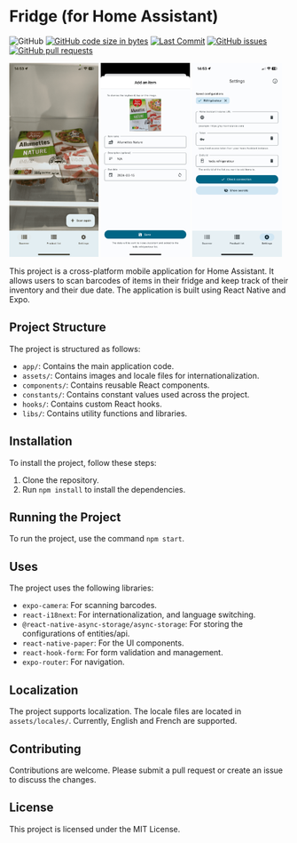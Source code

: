 # Fridge (for Home Assistant)

![GitHub](https://img.shields.io/github/license/floriaaan/hass-fridge)
[![GitHub code size in bytes](https://img.shields.io/github/languages/code-size/floriaaan/hass-fridge)](https://github.com/floriaaan/hass-fridge)
[![Last Commit](https://img.shields.io/github/last-commit/floriaaan/hass-fridge)](https://github.com/floriaaan/hass-fridge/commits/main)
[![GitHub issues](https://img.shields.io/github/issues/floriaaan/hass-fridge)](https://github.com/floriaaan/hass-fridge/issues)
[![GitHub pull requests](https://img.shields.io/github/issues-pr/floriaaan/hass-fridge)](https://github.com/floriaaan/hass-fridge/pulls)


<p float="left">
  <img  src="./doc/img/scanner.png"  width="32%" />
  <img src="./doc/img/add_item.png" width="32%" /> 
  <img src="./doc/img/settings.png" width="32%" />
</p>

This project is a cross-platform mobile application for Home Assistant. It allows users to scan barcodes of items in their fridge and keep track of their inventory and their due date. The application is built using React Native and Expo.

## Project Structure

The project is structured as follows:

- `app/`: Contains the main application code.
- `assets/`: Contains images and locale files for internationalization.
- `components/`: Contains reusable React components.
- `constants/`: Contains constant values used across the project.
- `hooks/`: Contains custom React hooks.
- `libs/`: Contains utility functions and libraries.

## Installation

To install the project, follow these steps:

1. Clone the repository.
2. Run `npm install` to install the dependencies.

## Running the Project

To run the project, use the command `npm start`.

## Uses

The project uses the following libraries:

- `expo-camera`: For scanning barcodes.
- `react-i18next`: For internationalization, and language switching.
- `@react-native-async-storage/async-storage`: For storing the configurations of entities/api.
- `react-native-paper`: For the UI components.
- `react-hook-form`: For form validation and management.
- `expo-router`: For navigation.

## Localization

The project supports localization. The locale files are located in `assets/locales/`. Currently, English and French are supported.

## Contributing

Contributions are welcome. Please submit a pull request or create an issue to discuss the changes.

## License

This project is licensed under the MIT License.
